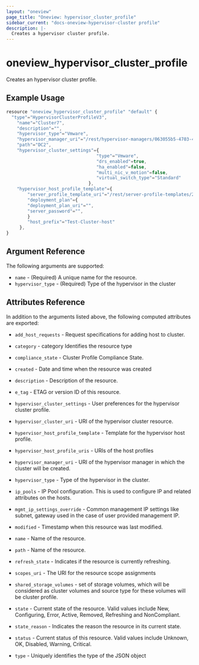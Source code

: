 ```yaml
---
layout: "oneview"
page_title: "Oneview: hypervisor_cluster_profile"
sidebar_current: "docs-oneview-hypervisor-cluster profile"
description: |-
  Creates a hypervisor cluster profile.
---
```


# oneview\_hypervisor\_cluster\_profile

Creates an hypervisor cluster profile.

## Example Usage

```js
resource "oneview_hypervisor_cluster_profile" "default" {
  "type"="HypervisorClusterProfileV3",
    "name"="Cluster7",
    "description"="",
    "hypervisor_type"="Vmware",
    "hypervisor_manager_uri"="/rest/hypervisor-managers/063055b5-4703-4b0c-8aea-60b23c2de157",
    "path"="DC2",
    "hypervisor_cluster_settings"={  
                                  "type"="Vmware",
                                  "drs_enabled"=true,
                                  "ha_enabled"=false,
                                  "multi_nic_v_motion"=false,
                                  "virtual_switch_type"="Standard"
                               },
    "hypervisor_host_profile_template"={  
        "server_profile_template_uri"="/rest/server-profile-templates/278cadfb-2e86-4a05-8932-972553518259",
        "deployment_plan"={  
        "deployment_plan_uri"="",
        "server_password"="",
        }
        "host_prefix"="Test-Cluster-host"
     },
}
```

## Argument Reference

The following arguments are supported: 

* `name` - (Required) A unique name for the resource.
* `hypervisor_type` - (Required)  Type of the hypervisor in the cluster


## Attributes Reference

In addition to the arguments listed above, the following computed attributes are exported:

* `add_host_requests` - Request specifications for adding host to cluster.

* `category` - category Identifies the resource type 

* `compliance_state` -  Cluster Profile Compliance State.

* `created` - Date and time when the resource was created

* `description` -  Description of the resource.

* `e_tag` - ETAG or version ID of this resource.

* `hypervisor_cluster_settings` - User preferences for the hypervisor cluster profile.

* `hypervisor_cluster_uri` - URI of the hypervisor cluster resource.

* `hypervisor_host_profile_template` - Template for the hypervisor host profile.

* `hypervisor_host_profile_uris` - URIs of the host profiles

* `hypervisor_manager_uri` - URI of the hypervisor manager in which the cluster will be created.

* `hypervisor_type` - Type of the hypervisor in the cluster.

* `ip_pools` -  IP Pool configuration. This is used to configure IP and related attributes on the hosts.

* `mgmt_ip_settings_override` - Common management IP settings like subnet, gateway used in the case of user provided management IP.

* `modified` - Timestamp when this resource was last modified.

* `name` -  Name of the resource.

* `path` -  Name of the resource.

* `refresh_state` -  Indicates if the resource is currently refreshing.

* `scopes_uri` - The URI for the resource scope assignments

* `shared_storage_volumes` - set of storage volumes, which will be considered as cluster volumes and source type for these volumes will be cluster profile.

* `state` -  Current state of the resource. Valid values include New, Configuring, Error, Active, Removed, Refreshing and NonCompliant.

* `state_reason` - Indicates the reason the resource in its current state.

* `status` - Current status of this resource. Valid values include Unknown, OK, Disabled, Warning, Critical.

* `type` - Uniquely identifies the type of the JSON object
